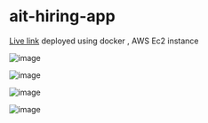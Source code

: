 # ait-hiring-app

<a href="http://65.0.80.30:8000/">Live link</a> deployed using docker , AWS Ec2 instance

![image](https://user-images.githubusercontent.com/79754424/197125537-f023687d-b5e2-48a3-b5cf-e31d820be615.png)

![image](https://user-images.githubusercontent.com/79754424/197125640-d2e60c71-f83d-4670-a564-b4dab8ad4893.png)

![image](https://user-images.githubusercontent.com/79754424/197125704-632b47cc-ad82-400f-b66b-09484637f23b.png)

![image](https://user-images.githubusercontent.com/79754424/197125770-a26a2022-7e23-4b29-91ab-3fe70c69be66.png)
